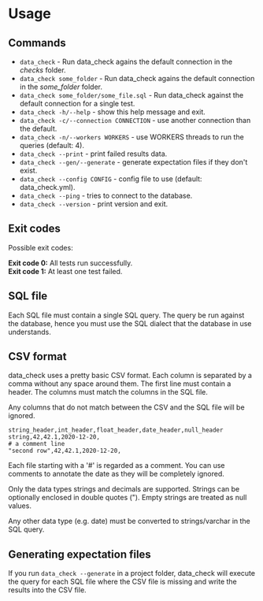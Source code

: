 # Usage

## Commands

* `data_check` - Run data_check agains the default connection in the _checks_ folder.
* `data_check some_folder` - Run data_check agains the default connection in the _some_folder_ folder.
* `data_check some_folder/some_file.sql` - Run data_check against the default connection for a single test.
* `data_check -h/--help` - show this help message and exit.
* `data_check -c/--connection CONNECTION` - use another connection than the default.
* `data_check -n/--workers WORKERS` - use WORKERS threads to run the queries (default: 4).
* `data_check --print` - print failed results data.
* `data_check --gen/--generate` - generate expectation files if they don't exist.
* `data_check --config CONFIG` - config file to use (default: data_check.yml).
* `data_check --ping` - tries to connect to the database.
* `data_check --version` - print version and exit.

## Exit codes

Possible exit codes:

__Exit code 0:__ All tests run successfully.<br/>
__Exit code 1:__ At least one test failed.

## SQL file

Each SQL file must contain a single SQL query. The query be run against the database, hence you must use the SQL dialect that the database in use understands.

## CSV format

data_check uses a pretty basic CSV format. Each column is separated by a comma without any space around them.
The first line must contain a header. The columns must match the columns in the SQL file. 

Any columns that do not match between the CSV and the SQL file will be ignored.

```csv
string_header,int_header,float_header,date_header,null_header
string,42,42.1,2020-12-20,
# a comment line
"second row",42,42.1,2020-12-20,
```

Each file starting with a '#' is regarded as a comment. You can use comments to annotate the date as they will be completely ignored.

Only the data types strings and decimals are supported. Strings can be optionally enclosed in double quotes (").
Empty strings are treated as null values.

Any other data type (e.g. date) must be converted to strings/varchar in the SQL query.

## Generating expectation files

If you run `data_check --generate` in a project folder, data_check will execute the query for each SQL file where the CSV file is missing and write the results into the CSV file.
